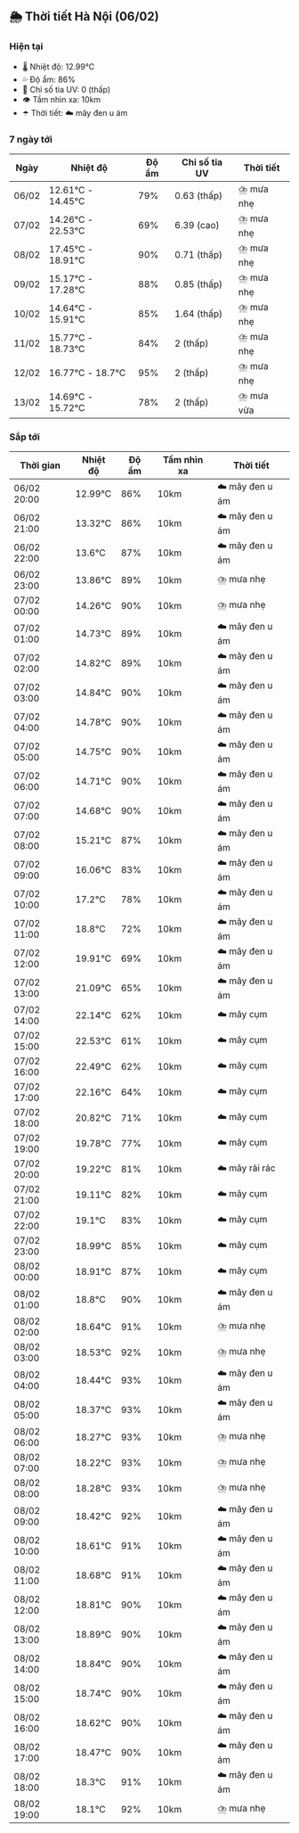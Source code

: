 ## 🌦️ Thời tiết Hà Nội (06/02)

### Hiện tại

- 🌡️ Nhiệt độ: 12.99℃
- 💦 Độ ẩm: 86%
- 🌟 Chỉ số tia UV: 0 (thấp)
- 👁️ Tầm nhìn xa: 10km
- ☂️ Thời tiết: ☁️ mây đen u ám

### 7 ngày tới

| Ngày | Nhiệt độ | Độ ẩm | Chỉ số tia UV | Thời tiết |
| --- | --- | --- | --- | --- |
| 06/02 | 12.61℃ - 14.45℃ | 79% | 0.63 (thấp) | ⛈️ mưa nhẹ |
| 07/02 | 14.26℃ - 22.53℃ | 69% | 6.39 (cao) | ⛈️ mưa nhẹ |
| 08/02 | 17.45℃ - 18.91℃ | 90% | 0.71 (thấp) | ⛈️ mưa nhẹ |
| 09/02 | 15.17℃ - 17.28℃ | 88% | 0.85 (thấp) | ⛈️ mưa nhẹ |
| 10/02 | 14.64℃ - 15.91℃ | 85% | 1.64 (thấp) | ⛈️ mưa nhẹ |
| 11/02 | 15.77℃ - 18.73℃ | 84% | 2 (thấp) | ⛈️ mưa nhẹ |
| 12/02 | 16.77℃ - 18.7℃ | 95% | 2 (thấp) | ⛈️ mưa nhẹ |
| 13/02 | 14.69℃ - 15.72℃ | 78% | 2 (thấp) | ⛈️ mưa vừa |

### Sắp tới

| Thời gian | Nhiệt độ | Độ ẩm | Tầm nhìn xa | Thời tiết |
| --- | --- | --- | --- | --- |
| 06/02 20:00 | 12.99℃ | 86% | 10km | ☁️ mây đen u ám |
| 06/02 21:00 | 13.32℃ | 86% | 10km | ☁️ mây đen u ám |
| 06/02 22:00 | 13.6℃ | 87% | 10km | ☁️ mây đen u ám |
| 06/02 23:00 | 13.86℃ | 89% | 10km | ⛈️ mưa nhẹ |
| 07/02 00:00 | 14.26℃ | 90% | 10km | ⛈️ mưa nhẹ |
| 07/02 01:00 | 14.73℃ | 89% | 10km | ☁️ mây đen u ám |
| 07/02 02:00 | 14.82℃ | 89% | 10km | ☁️ mây đen u ám |
| 07/02 03:00 | 14.84℃ | 90% | 10km | ☁️ mây đen u ám |
| 07/02 04:00 | 14.78℃ | 90% | 10km | ☁️ mây đen u ám |
| 07/02 05:00 | 14.75℃ | 90% | 10km | ☁️ mây đen u ám |
| 07/02 06:00 | 14.71℃ | 90% | 10km | ☁️ mây đen u ám |
| 07/02 07:00 | 14.68℃ | 90% | 10km | ☁️ mây đen u ám |
| 07/02 08:00 | 15.21℃ | 87% | 10km | ☁️ mây đen u ám |
| 07/02 09:00 | 16.06℃ | 83% | 10km | ☁️ mây đen u ám |
| 07/02 10:00 | 17.2℃ | 78% | 10km | ☁️ mây đen u ám |
| 07/02 11:00 | 18.8℃ | 72% | 10km | ☁️ mây đen u ám |
| 07/02 12:00 | 19.91℃ | 69% | 10km | ☁️ mây đen u ám |
| 07/02 13:00 | 21.09℃ | 65% | 10km | ☁️ mây đen u ám |
| 07/02 14:00 | 22.14℃ | 62% | 10km | ☁️ mây cụm |
| 07/02 15:00 | 22.53℃ | 61% | 10km | ☁️ mây cụm |
| 07/02 16:00 | 22.49℃ | 62% | 10km | ☁️ mây cụm |
| 07/02 17:00 | 22.16℃ | 64% | 10km | ☁️ mây cụm |
| 07/02 18:00 | 20.82℃ | 71% | 10km | ☁️ mây cụm |
| 07/02 19:00 | 19.78℃ | 77% | 10km | ☁️ mây cụm |
| 07/02 20:00 | 19.22℃ | 81% | 10km | ☁️ mây rải rác |
| 07/02 21:00 | 19.11℃ | 82% | 10km | ☁️ mây cụm |
| 07/02 22:00 | 19.1℃ | 83% | 10km | ☁️ mây cụm |
| 07/02 23:00 | 18.99℃ | 85% | 10km | ☁️ mây cụm |
| 08/02 00:00 | 18.91℃ | 87% | 10km | ☁️ mây cụm |
| 08/02 01:00 | 18.8℃ | 90% | 10km | ☁️ mây đen u ám |
| 08/02 02:00 | 18.64℃ | 91% | 10km | ⛈️ mưa nhẹ |
| 08/02 03:00 | 18.53℃ | 92% | 10km | ⛈️ mưa nhẹ |
| 08/02 04:00 | 18.44℃ | 93% | 10km | ☁️ mây đen u ám |
| 08/02 05:00 | 18.37℃ | 93% | 10km | ☁️ mây đen u ám |
| 08/02 06:00 | 18.27℃ | 93% | 10km | ⛈️ mưa nhẹ |
| 08/02 07:00 | 18.22℃ | 93% | 10km | ⛈️ mưa nhẹ |
| 08/02 08:00 | 18.28℃ | 93% | 10km | ⛈️ mưa nhẹ |
| 08/02 09:00 | 18.42℃ | 92% | 10km | ☁️ mây đen u ám |
| 08/02 10:00 | 18.61℃ | 91% | 10km | ☁️ mây đen u ám |
| 08/02 11:00 | 18.68℃ | 91% | 10km | ☁️ mây đen u ám |
| 08/02 12:00 | 18.81℃ | 90% | 10km | ☁️ mây đen u ám |
| 08/02 13:00 | 18.89℃ | 90% | 10km | ☁️ mây đen u ám |
| 08/02 14:00 | 18.84℃ | 90% | 10km | ☁️ mây đen u ám |
| 08/02 15:00 | 18.74℃ | 90% | 10km | ☁️ mây đen u ám |
| 08/02 16:00 | 18.62℃ | 90% | 10km | ☁️ mây đen u ám |
| 08/02 17:00 | 18.47℃ | 90% | 10km | ☁️ mây đen u ám |
| 08/02 18:00 | 18.3℃ | 91% | 10km | ☁️ mây đen u ám |
| 08/02 19:00 | 18.1℃ | 92% | 10km | ⛈️ mưa nhẹ |
